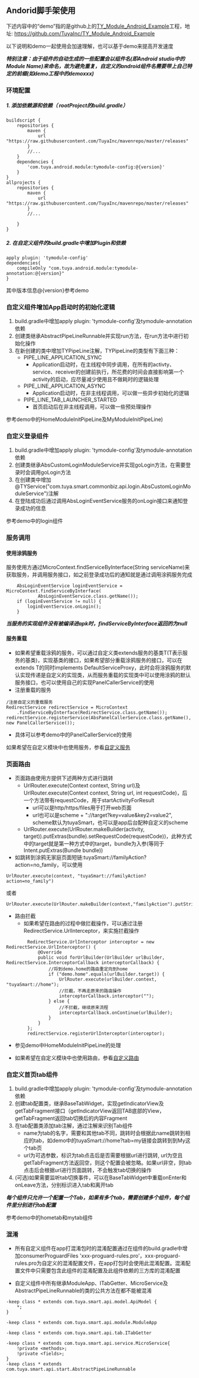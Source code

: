 ## Andorid脚手架使用
下述内容中的“demo”指的是github上的[TY_Module\_Android\_Example](https://github.com/TuyaInc/TY_Module_Android_Example)工程，地址: https://github.com/TuyaInc/TY_Module_Android_Example

以下说明和demo一起使用会加速理解，也可以基于demo来提高开发速度

***特别注意：由于组件的自动生成的一些配置会以组件名(即Android studio中的Module Name)来命名，故为避免重复，自定义的android组件名需要带上自己特定的前缀(如demo工程中的demoxxx)***


### 环境配置
##### 1. 添加依赖源和依赖（ rootProject的build.gradle）

```
buildscript {
    repositories {
        maven {
            url "https://raw.githubusercontent.com/TuyaInc/mavenrepo/master/releases"
        }
        //...
    }
    dependencies {
        'com.tuya.android.module:tymodule-config:@{version}'
    }
}
allprojects {
    repositories {
        maven {
            url "https://raw.githubusercontent.com/TuyaInc/mavenrepo/master/releases"
        }
        //...

    }
}

```
##### 2. 在自定义组件的build.gradle中增加Plugin和依赖

```
apply plugin: 'tymodule-config'
dependencies{
    compileOnly "com.tuya.android.module:tymodule-annotation:@{version}"
}
```

其中版本信息@{version}参考demo

### 自定义组件增加App启动时的初始化逻辑
1. build.gradle中增加apply plugin: 'tymodule-config'及tymodule-annotation依赖
2. 创建类继承AbstractPipeLineRunnable并实现run方法，在run方法中进行初始化操作
3. 在新创建的类中增加TYPipeLine注解，TYPipeLine的类型有下面三种：
	+ PIPE\_LINE\_APPLICATION\_SYNC
		+ Application启动时，在主线程中同步调用，在所有的activty、service、receiver的创建前执行，所花费的时间会直接影响第一个activity的启动，应尽量减少使用且不做耗时的逻辑处理
	+ PIPE\_LINE\_APPLICATION\_ASYNC
		+ Application启动时，在非主线程调用，可以做一些异步初始化的逻辑
	+ PIPE\_LINE\_TAB\_LAUNCHER\_STARTED
		+ 首页启动后在非主线程调用，可以做一些预处理操作

参考demo中的HomeModuleInitPipeLine及MyModuleInitPipeLine)

### 自定义登录组件
1. build.gradle中增加apply plugin: 'tymodule-config'及tymodule-annotation依赖
2. 创建类继承AbsCustomLoginModuleService并实现goLogin方法，在需要登录时会调用goLogin方法
3. 在创建类中增加@TYService("com.tuya.smart.commonbiz.api.login.AbsCustomLoginModuleService")注解
4. 在登陆成功后通过调用AbsLoginEventService服务的onLogin接口来通知登录成功的信息

参考demo中的login组件

### 服务调用
#### 使用涂鸦服务
服务使用方通过MicroContext.findServiceByInterface(String serviceName)来获取服务，并调用服务接口，如之前登录成功后的通知就是通过调用涂鸦服务完成

```
    AbsLoginEventService loginEventService = MicroContext.findServiceByInterface(
            AbsLoginEventService.class.getName());
    if (loginEventService != null) {
        loginEventService.onLogin();
    }
```
***当服务的实现组件没有被编译进apk时，findServiceByInterface返回的为null***

#### 服务重载
+ 如果希望重载涂鸦的服务，可以通过自定义类extends服务的基类T(T表示服务的基类)，实现基类的接口，如果希望部分重载涂鸦服务的接口，可以在extends T的同时implements DefaultServiceProxy<T>，此时会将涂鸦服务的默认实现传递是自定义的实现类，从而服务重载的实现类中可以使用涂鸦的默认服务接口，也可以使用自己的实现PanelCallerService的使用
+ 注册重载的服务

```
/注册自定义的重载服务
RedirectService redirectService = MicroContext
    .findServiceByInterface(RedirectService.class.getName());
redirectService.registerService(AbsPanelCallerService.class.getName(), new PanelCallerService());
```

+ 具体可以参考demo中的PanelCallerService的使用

如果希望在自定义模块中也使用服务，参看[自定义服务](./odm_service.md)

### 页面路由

+ 页面路由使用方提供下述两种方式进行跳转
	+ UrlRouter.execute(Context context, String url)及UrlRouter.execute(Context context, String url, int requestCode)，后一个方法带有requestCode，用于startActivityForResult
		+ url可以是http/https/files用于打开web页面
		+ url也可以是scheme + "://target?key=value&key2=value2", scheme默认为tuyaSmart，也可以是app后台配种自定义的scheme	
	+ UrlRouter.execute(UrlRouter.makeBuilder(activity, target)).putExtras(bundle).setRequestCode(requestCode))，此种方式中的target就是第一种方式中的target，bundle为入参(等同于Intent.putExtras(Bundle bundle))
+ 如跳转到涂鸦无家庭页面短链:tuyaSmart://familyAction?action=no_family，可以使用

```
UrlRouter.execute(context, "tuyaSmart://familyAction?action=no_family")
```
或者

```
UrlRouter.execute(UrlRouter.makeBuilder(context,"familyAction").putString("action","no_family"))

```

+ 路由拦截
	+  如果希望在路由的过程中做拦截操作，可以通过注册RedirectService.UrlInterceptor，来实施拦截操作
	
```
        RedirectService.UrlInterceptor interceptor = new RedirectService.UrlInterceptor() {
            @Override
            public void forUrlBuilder(UrlBuilder urlBuilder, RedirectService.InterceptorCallback interceptorCallback) {
                //将到demo.home的路由重定向到home
                if ("demo.home".equals(urlBuilder.target)) {
                    UrlRouter.execute(urlBuilder.context, "tuyaSmart://home");
                    //拦截，不再走原来的路由操作
                    interceptorCallback.interceptor("");
                } else {
                    //不拦截，继续原来流程
                    interceptorCallback.onContinue(urlBuilder);
                }
            }
        };
        redirectService.registerUrlInterceptor(interceptor);
```

+ 参见demo中HomeModuleInitPipeLine的处理

+ 如果希望在自定义模块中也使用路由，参看[自定义路由](./odm_route.md)

### 自定义首页tab组件
1. build.gradle中增加apply plugin: 'tymodule-config'及tymodule-annotation依赖
2. 创建tab配置类，继承BaseTabWidget，实现getIndicatorView及getTabFragment接口（getIndicatorView返回TAB底部的View，getTabFragment返回tab切换后的内容Fragment
3. 在tab配置类添加tab注解，通过注解来识别Tab组件
	+ name为tab的名字，需要和其他tab不同，跳转时会根据此name跳转到相应的tab，如demo中的tuyaSmart://home?tab=my链接会跳转到到My这个tab页
	+ url为可选参数，标识为tab点击后是否需要根据url进行跳转, url为空且getTabFragment方法返回空，则这个配置会被忽略。如果url非空，则tab点击后会根据url进行页面跳转，不会触发tab切换的操作
4. (可选)如果需要监听tab切换事件，可以在BaseTabWidget中重载onEnter和onLeave方法，分别标识进入tab和离开tab

***每个组件只允许一个配置一个Tab，如果有多个tab，需要创建多个组件，每个组件里分别进行tab配置***

参考demo中的hometab和mytab组件

### 混淆
+ 所有自定义组件在app打混淆包时的混淆配置通过在组件的build.gradle中增加consumerProguardFiles 'xxx-proguard-rules.pro'，xxx-proguard-rules.pro为自定义的混淆配置文件，在app打包时会使用此混淆配置。混淆配置文件中只需要包含此组件的混淆配置及此组件依赖的三方库的混淆配置

+ 自定义组件中所有继承ModuleApp、ITabGetter、MicroService及AbstractPipeLineRunnable的类的公共方法在都不能被混淆

```
-keep class * extends com.tuya.smart.api.model.ApiModel {
    *;
}

-keep class * extends com.tuya.smart.api.module.ModuleApp

-keep class * extends com.tuya.smart.api.tab.ITabGetter

-keep class * extends com.tuya.smart.api.service.MicroService{
    !private <methods>;
    !private <fields>;
}
-keep class * extends com.tuya.smart.api.start.AbstractPipeLineRunnable

```
